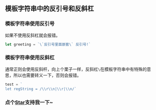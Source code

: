 ## 模板字符串中的反引号和反斜杠

### 模板字符串使用反引号

如果不使用反斜杠就会报错。

```js
let greeting = `\`反引号里面嵌套\` 反引号!`
```

### 模板字符串使用反斜杠

通常正则会使用反斜杆，向上个栗子一样，反斜杠`\`在模板字符串中有特殊的意思，所以也需要转义一下，否则会报错。

```js
test = `
let regString = /\\r\\n|\\r|\\n/`
```

<!-- 特殊字符串：用于修改/删除markdown的结尾提示语-->

### 点个[Star](https://github.com/OBKoro1/codeBlack)支持我一下~
